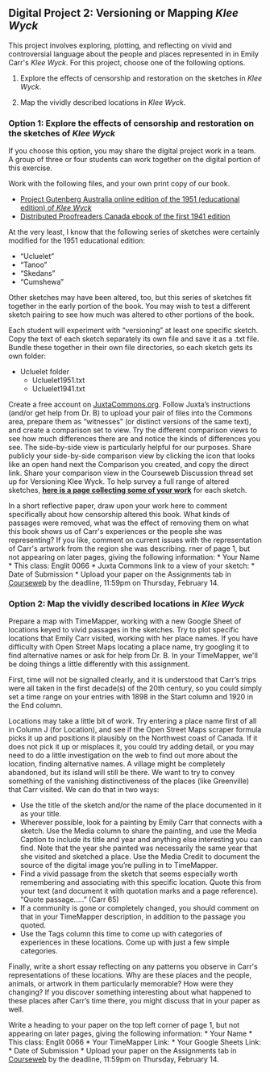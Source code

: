## Digital Project 2: Versioning or Mapping *Klee Wyck*
This project involves exploring, plotting, and reflecting on vivid and controversial language about the people and places represented in in Emily Carr's *Klee Wyck*. For this project, choose one of the following options. 

1. Explore the effects of censorship and restoration on the sketches in *Klee Wyck*.

1. Map the vividly described locations in *Klee Wyck*. 

### Option 1: Explore the effects of censorship and restoration on the sketches of *Klee Wyck*

If you choose this option, you may share the digital project work in a team. A group of three or four students can work together on the digital portion of this exercise. 

Work with the following files, and your own print copy of our book.

* [Project Gutenberg Australia online edition of the 1951 (educational edition) of *Klee Wyck*](http://gutenberg.net.au/ebooks01/0100131.txt)
* [Distributed Proofreaders Canada ebook of the first 1941 edition](https://www.fadedpage.com/books/20171241/html.php)

At the very least, I know that the following series of sketches were certainly modified for the 1951 educational edition:
* “Ucluelet”
* “Tanoo”
* “Skedans”
* “Cumshewa”

Other sketches may have been altered, too, but this series of sketches fit together in the early portion of the book. You may wish to test a different sketch pairing to see how much was altered to other portions of the book. 

Each student will experiment with “versioning” at least one specific sketch. Copy the text of each sketch separately its own file and save it as a .txt file. Bundle these together in their own file directories, so each sketch gets its own folder:
* Ucluelet folder
     * Ucluelet1951.txt
     * Ucluelet1941.txt

Create a free account on [JuxtaCommons.org](http://juxtacommons.org/). Follow Juxta’s instructions (and/or get help from Dr. B) to upload your pair of files into the Commons area, prepare them as “witnesses” (or distinct versions of the same text), and create a comparison set to view. Try the different comparison views to see how much differences there are and notice the kinds of differences you see. The side-by-side view is particularly helpful for our purposes. Share publicly your side-by-side comparison view by clicking the icon that looks like an open hand next the Comparison you created, and copy the direct link. Share your comparison view in the Courseweb Discussion thread set up for Versioning Klee Wyck. To help survey a full range of altered sketches, **[here is a page collecting some of your work](versioningKlee.md)** for each sketch.

In a short reflective paper, draw upon your work here to comment specifically about how censorship altered this book. What kinds of passages were removed, what was the effect of removing them on what this book shows us of Carr's experiences or the people she was representing? If you like, comment on current issues with the representation of Carr's artwork from the region she was describing. 
rner of page 1, but not appearing on later pages, giving the following information:
        * Your Name
        * This class: Englit 0066
        * Juxta Commons link to a view of your sketch:
        * Date of Submission
    * Upload your paper on the Assignments tab in [Courseweb](https://courseweb.pitt.edu) by the deadline, 11:59pm on Thursday, February 14.  


### Option 2: Map the vividly described locations in *Klee Wyck*

Prepare a map with TimeMapper, working with a new Google Sheet of locations keyed to vivid passages in the sketches. Try to plot specific locations that Emily Carr visited, working with her place names. If you have difficulty with Open Street Maps locating a place name, try googling it to find alternative names or ask for help from Dr. B. In your TimeMapper, we'll be doing things a little differently with this assignment. 

First, time will not be signalled clearly, and it is understood that Carr’s trips were all taken in the first decade(s) of the 20th century, so you could simply set a time range on your entries with 1898 in the Start column and 1920 in the End column. 

Locations may take a little bit of work. Try entering a place name first of all in Column J (for Location), and see if the Open Street Maps scraper formula picks it up and positions it plausibly on the Northwest coast of Canada. If it does not pick it up or misplaces it, you could try adding detail, or you may need to do a little investigation on the web to find out more about the location, finding alternative names. A village might be completely abandoned, but its island will still be there.  We want to try to convey something of the vanishing distinctiveness of the places (like Greenville) that Carr visited. We can do that in two ways:

* Use the title of the sketch and/or the name of the place documented in it as your title. 
* Wherever possible, look for a painting by Emily Carr that connects with a sketch. Use the Media column to share the painting, and use the Media Caption to include its title and year and anything else interesting you can find. Note that the year she painted was necessarily the same year that she visited and sketched a place. Use the Media Credit to document the source of the digital image you’re pulling in to TimeMapper.
* Find a vivid passage from the sketch that seems especially worth remembering and associating with this specific location. Quote this from your text (and document it with quotation marks and a page reference). 
“Quote passage.....” (Carr 65)
* If a community is gone or completely changed, you should comment on that in your TimeMapper description, in addition to the passage you quoted.
* Use the Tags column this time to come up with categories of experiences in these locations. Come up with just a few simple categories.

Finally, write a short essay reflecting on any patterns you observe in Carr's representations of these locations. Why are these places and the people, animals, or artwork in them particularly memorable? How were they changing? If you discover something interesting about what happened to these places after Carr’s time there, you might discuss that in your paper as well. 

Write a heading to your paper on the top left corner of page 1, but not appearing on later pages, giving the following information:
        * Your Name
        * This class: Englit 0066
        * Your TimeMapper Link: 
        * Your Google Sheets Link: 
        * Date of Submission
    * Upload your paper on the Assignments tab in [Courseweb](https://courseweb.pitt.edu) by the deadline, 11:59pm on Thursday, February 14.  
